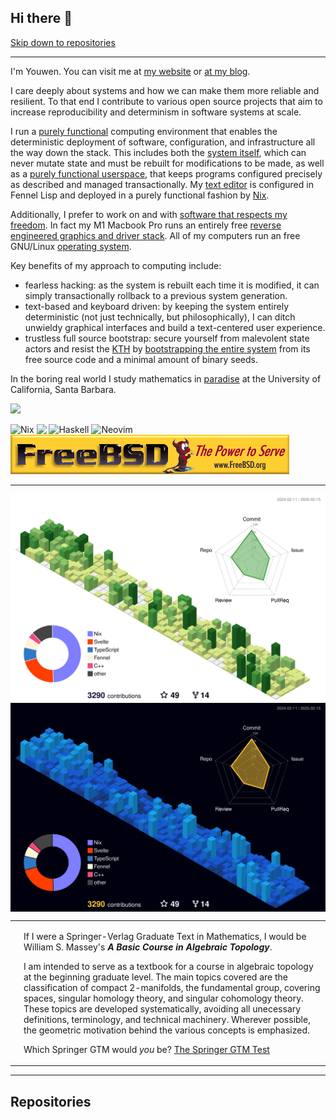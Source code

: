 ## Hi there 🦀

[Skip down to repositories](https://github.com/youwen5#repositories)

---

I'm Youwen. You can visit me at [my website](https://youwen.dev) or [at my
blog](https://blog.youwen.dev).

I care deeply about systems and how we can make them more reliable and
resilient. To that end I contribute to various open source projects that aim
to increase reproducibility and determinism in software systems at scale.

I run a [purely
functional](https://en.wikipedia.org/wiki/Purely_functional_programming)
computing environment that enables the deterministic deployment of software,
configuration, and infrastructure all the way down the stack. This includes
both the [system itself](https://nixos.org), which can never mutate state and
must be rebuilt for modifications to be made, as well as a [purely functional
userspace](https://github.com/nix-community/home-manager), that keeps programs
configured precisely as described and managed transactionally. My [text
editor](https://github.com/youwen5/viminal2) is configured in Fennel Lisp and
deployed in a purely functional fashion by [Nix](https://nixos.org).

Additionally, I prefer to work on and with [software that respects my
freedom](https://www.gnu.org/philosophy/free-sw.en.html). In fact my M1 Macbook
Pro runs an entirely free [reverse engineered graphics and driver
stack](https://asahilinux.org/). All of my computers run an free GNU/Linux
[operating system](https://github.com/youwen5/liminalOS).

Key benefits of my approach to computing include:

- fearless hacking: as the system is rebuilt each time it is modified, it can
  simply transactionally rollback to a previous system generation.
- text-based and keyboard driven: by keeping the system entirely deterministic
  (not just technically, but philosophically), I can ditch unwieldy graphical
  interfaces and build a text-centered user experience.
- trustless full source bootstrap: secure yourself from malevolent state actors
  and resist the [KTH](https://wiki.c2.com/?TheKenThompsonHack) by
  [bootstrapping the entire
  system](https://guix.gnu.org/blog/2023/the-full-source-bootstrap-building-from-source-all-the-way-down/)
  from its free source code and a minimal amount of binary seeds.

In the boring real world I study mathematics in
[paradise](https://media.istockphoto.com/id/486896097/photo/buildings-coastline-pacific-ocean-santa-barbara-california.jpg?s=612x612&w=0&k=20&c=i2fkj-mxGUeS7xIGhW1LU4MiRyCTa9FBzP7ZrHNLLkA=)
at the University of California, Santa Barbara.

<a href="https://www.vim.org" target="_blank">![](https://moolenaar.net/vim_anim.gif)</a>

![Nix](https://img.shields.io/badge/NIX-5277C3.svg?style=for-the-badge&logo=NixOS&logoColor=white)
<img src="https://img.shields.io/badge/rust-%23000000.svg?style=for-the-badge&logo=rust&logoColor=white" align="top"></img>
![Haskell](https://img.shields.io/badge/Haskell-5e5086?style=for-the-badge&logo=haskell&logoColor=white)
![Neovim](https://img.shields.io/badge/NeoVim-%2357A143.svg?&style=for-the-badge&logo=neovim&logoColor=white)
[![FreeBSD](./assets/freebsd.gif)](https://www.freebsd.org/)


---

<img align="center" src="https://github.com/youwen5/youwen5/blob/main/profile-3d-contrib/profile-green-animate.svg#gh-light-mode-only">
<img align="center" src="https://github.com/youwen5/youwen5/blob/main/profile-3d-contrib/profile-night-view.svg#gh-dark-mode-only">

<table><tr><td><img src="http://math.jhu.edu/~savitt/GTM/massey.jpg" width=800 alt=""></td><td><p>If I were a Springer-Verlag Graduate Text in Mathematics, I would be William S. Massey's <b><i>A Basic Course in Algebraic Topology</i></b>.</p><p> I am intended to serve as a textbook for a course in algebraic topology at the beginning graduate level. The main topics covered are the classification of compact 2-manifolds, the fundamental group, covering spaces, singular homology theory, and singular cohomology theory. These topics are developed systematically, avoiding all unecessary definitions, terminology, and technical machinery. Wherever possible, the geometric motivation behind the various concepts is emphasized. </p><p>Which Springer GTM would <i>you</i> be?  <a href="http://math.jhu.edu/~savitt/GTM.html">The Springer GTM Test</a></p></td></tr></table>

---

## Repositories
